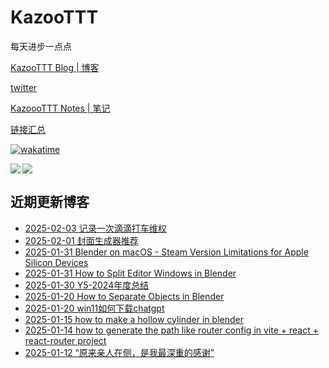 # KazooTTT
每天进步一点点

[KazooTTT Blog | 博客](https://blog.kazoottt.top)

[twitter](https://x.com/KazooTTT)

[KazoooTTT Notes | 笔记](https://notes.kazoottt.top)

[链接汇总](https://bento.me/kazoottt)

[![wakatime](https://wakatime.com/badge/user/d3dc2570-e4bf-4469-b0c2-127b495e8b91.svg)](https://wakatime.com/@d3dc2570-e4bf-4469-b0c2-127b495e8b91)

<a href="https://github.com/anuraghazra/github-readme-stats">
  <img align="left" src="https://github-readme-stats.vercel.app/api?username=KazooTTT&theme=radical" />
</a>

<a href="https://github.com/anuraghazra/github-readme-stats">
  <img src="https://github-readme-stats.vercel.app/api/top-langs/?username=KazooTTT&theme=radical" />
</a>


## 近期更新博客
<!-- BLOG-POST-LIST:START -->
 - [2025-02-03 记录一次滴滴打车维权](https://blog.kazoottt.top/blog/record-a-ride-sharing-complaint/)
 - [2025-02-01 封面生成器推荐](https://blog.kazoottt.top/blog/cover-generator/)
 - [2025-01-31 Blender on macOS - Steam Version Limitations for Apple Silicon Devices](https://blog.kazoottt.top/blog/blender-macos-steam-version-limitations/)
 - [2025-01-31 How to Split Editor Windows in Blender](https://blog.kazoottt.top/blog/split-window-in-blender/)
 - [2025-01-30 Y5-2024年度总结](https://blog.kazoottt.top/blog/2024-annual-summary/)
 - [2025-01-20 How to Separate Objects in Blender](https://blog.kazoottt.top/blog/how-to-separate-object-in-blender/)
 - [2025-01-20 win11如何下载chatgpt](https://blog.kazoottt.top/blog/win11chatgpt/)
 - [2025-01-15 how to make a hollow cylinder in blender](https://blog.kazoottt.top/blog/how-to-make-a-hollow-cylinder-in-blender/)
 - [2025-01-14 how to generate the path like router config in vite + react + react-router project](https://blog.kazoottt.top/blog/how-to-generate-the-path-like-router-config-in-vite-react-react-router-project/)
 - [2025-01-12 “原来亲人在侧，是我最深重的感谢”](https://blog.kazoottt.top/blog/plain-and-simple-is-true/)<!-- BLOG-POST-LIST:END -->
